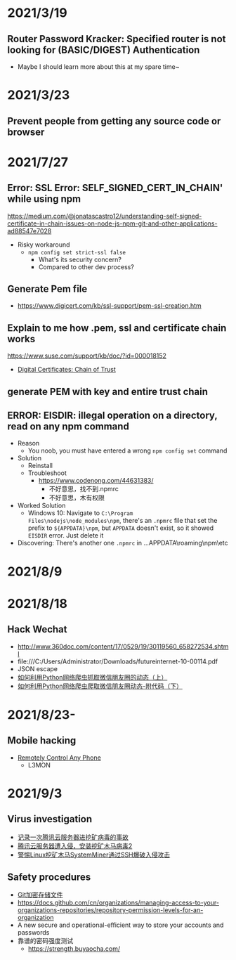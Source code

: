 # 2021/3/19
## Router Password Kracker: Specified router is not looking for (BASIC/DIGEST) Authentication
- Maybe I should learn more about this at my spare time~

# 2021/3/23
## Prevent people from getting any source code or browser

# 2021/7/27
## Error: SSL Error: SELF_SIGNED_CERT_IN_CHAIN' while using npm
https://medium.com/@jonatascastro12/understanding-self-signed-certificate-in-chain-issues-on-node-js-npm-git-and-other-applications-ad88547e7028
- Risky workaround
  - `npm config set strict-ssl false`
    - What's its security concern?
    - Compared to other dev process?
## Generate Pem file
- https://www.digicert.com/kb/ssl-support/pem-ssl-creation.htm

## Explain to me how .pem, ssl and certificate chain works
https://www.suse.com/support/kb/doc/?id=000018152
- [Digital Certificates: Chain of Trust](https://www.youtube.com/watch?v=heacxYUnFHA)
## generate PEM with key and entire trust chain

## ERROR: EISDIR: illegal operation on a directory, read on any npm command
- Reason
  - You noob, you must have entered a wrong `npm config set` command
- Solution
  - Reinstall
  - Troubleshoot
    - https://www.codenong.com/44631383/
        - 不好意思，找不到.npmrc
        - 不好意思，木有权限
- Worked Solution
  - Windows 10: Navigate to `C:\Program Files\nodejs\node_modules\npm`, there's an `.npmrc` file that set the prefix to `${APPDATA}\npm`, but `APPDATA` doesn't exist, so it showed `EISDIR` error. Just delete it 
- Discovering: There's another one `.npmrc` in ...APPDATA\roaming\npm\etc

# 2021/8/9

# 2021/8/18
## Hack Wechat
- http://www.360doc.com/content/17/0529/19/30119560_658272534.shtml
- file:///C:/Users/Administrator/Downloads/futureinternet-10-00114.pdf
- JSON escape
- [如何利用Python网络爬虫抓取微信朋友圈的动态（上）](https://cloud.tencent.com/developer/news/205148)
- [如何利用Python网络爬虫爬取微信朋友圈动态-附代码（下）](https://cloud.tencent.com/developer/news/208973)

# 2021/8/23-
## Mobile hacking
- [Remotely Control Any Phone](https://www.youtube.com/watch?v=2_26Ndtt0xU)
  - L3MON

# 2021/9/3
## Virus investigation
- [记录一次腾讯云服务器进挖矿病毒的事故](https://www.cnblogs.com/-wenli/p/13447361.html)
- [腾讯云服务器遭入侵，安装挖矿木马病毒2](https://blog.csdn.net/u014520797/article/details/117409362)
- [警惕Linux挖矿木马SystemMiner通过SSH爆破入侵攻击](https://blog.csdn.net/qq_36949713/article/details/104670220?utm_medium=distribute.pc_relevant.none-task-blog-2%7Edefault%7EOPENSEARCH%7Edefault-7.essearch_pc_relevant&depth_1-utm_source=distribute.pc_relevant.none-task-blog-2%7Edefault%7EOPENSEARCH%7Edefault-7.essearch_pc_relevant)

## Safety procedures
- [Git加密存储文件](https://www.mikesay.com/2020/12/16/git-encrypt-file-in-repository/)
- https://docs.github.com/cn/organizations/managing-access-to-your-organizations-repositories/repository-permission-levels-for-an-organization
- A new secure and operational-efficient way to store your accounts and passwords
- 靠谱的密码强度测试
  - https://strength.buyaocha.com/